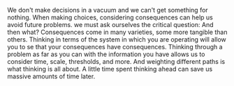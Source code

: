 We don't make decisions in a vacuum and we can't get something for nothing. When making choices, considering consequences can help us avoid future problems. we must ask ourselves the critical question: And then what?
Consequences come in many varieties, some more tangible than others. Thinking in terms of the system in which you are operating will allow you to se that your consequences have consequences. Thinking through a problem as far as you can with the information you have allows us to consider time, scale, thresholds, and more. And weighting different paths is what thinking is all about. A little time spent thinking ahead can save us massive amounts of time later.